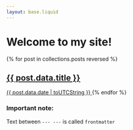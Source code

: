 ```yaml
---
layout: base.liquid
---
```


# Welcome to my site!

{% for post in collections.posts reversed %}
  <a href="{{ post.url }}">
    <h2>{{ post.data.title }}</h2>
    <time>{{ post.data.date | toUTCString }}</time>
  </a>
{% endfor %}

### Important note:
Text between `--- ---` is called `frontmatter`
